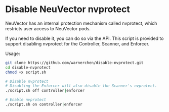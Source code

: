 # Disable NeuVector nvprotect

NeuVector has an internal protection mechanism called nvprotect, which restricts user access to NeuVector pods.

If you need to disable it, you can do so via the API. This script is provided to support disabling nvprotect for the Controller, Scanner, and Enforcer.

Usage:

```bash
git clone https://github.com/warnerchen/disable-nvprotect.git
cd disable-nvprotect
chmod +x script.sh

# Disable nvprotect
# Disabling the Enforcer will also disable the Scanner's nvprotect.
./script.sh off controller|enforcer

# Enable nvprotect
./script.sh on controller|enforcer
```
